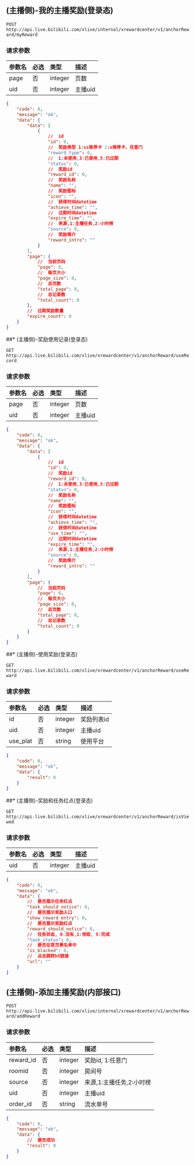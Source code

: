 ## (主播侧)-我的主播奖励(登录态)

`POST http://api.live.bilibili.com/xlive/internal/xrewardcenter/v1/anchorReward/myReward`

### 请求参数

|参数名|必选|类型|描述|
|:---|:---|:---|:---|
|page|否|integer| 页数|
|uid|否|integer| 主播uid|

```json
{
    "code": 0,
    "message": "ok",
    "data": {
        "data": [
            {
                //  id
                "id": 0,
                //  奖励类型 1:ss推荐卡 2:s推荐卡、任意门
                "reward_type": 0,
                //  1:未使用,3:已使用,5:已过期
                "status": 0,
                //  奖励id
                "reward_id": 0,
                //  奖励名称
                "name": "",
                //  奖励图标
                "icon": "",
                //  获得时间datetime
                "achieve_time": "",
                //  过期时间datetime
                "expire_time": "",
                //  来源,1:主播任务,2:小时榜
                "source": 0,
                //  奖励简介
                "reward_intro": ""
            }
        ],
        "page": {
            //  当前页码
            "page": 0,
            //  每页大小
            "page_size": 0,
            //  总页数
            "total_page": 0,
            //  总记录数
            "total_count": 0
        },
        //  过期奖励数量
        "expire_count": 0
    }
}
```

##* (主播侧)-奖励使用记录(登录态)
 

`GET http://api.live.bilibili.com/xlive/xrewardcenter/v1/anchorReward/useRecord`

### 请求参数

|参数名|必选|类型|描述|
|:---|:---|:---|:---|
|page|否|integer| 页数|
|uid|否|integer| 主播uid|

```json
{
    "code": 0,
    "message": "ok",
    "data": {
        "data": [
            {
                //  id
                "id": 0,
                //  奖励id
                "reward_id": 0,
                //  1:未使用,3:已使用,5:已过期
                "status": 0,
                //  奖励名称
                "name": "",
                //  奖励图标
                "icon": "",
                //  获得时间datetime
                "achieve_time": "",
                //  获得时间datetime
                "use_time": "",
                //  过期时间datetime
                "expire_time": "",
                //  来源,1:主播任务,2:小时榜
                "source": 0,
                //  奖励简介
                "reward_intro": ""
            }
        ],
        "page": {
            //  当前页码
            "page": 0,
            //  每页大小
            "page_size": 0,
            //  总页数
            "total_page": 0,
            //  总记录数
            "total_count": 0
        }
    }
}
```

##* (主播侧)-使用奖励(登录态)
 

`GET http://api.live.bilibili.com/xlive/xrewardcenter/v1/anchorReward/useReward`

### 请求参数

|参数名|必选|类型|描述|
|:---|:---|:---|:---|
|id|否|integer| 奖励列表id|
|uid|否|integer| 主播uid|
|use_plat|否|string| 使用平台|

```json
{
    "code": 0,
    "message": "ok",
    "data": {
        "result": 0
    }
}
```

##* (主播侧)-奖励和任务红点(登录态)
 

`GET http://api.live.bilibili.com/xlive/xrewardcenter/v1/anchorReward/isViewed`

### 请求参数

|参数名|必选|类型|描述|
|:---|:---|:---|:---|
|uid|否|integer| 主播uid|

```json
{
    "code": 0,
    "message": "ok",
    "data": {
        //  是否展示任务红点
        "task_should_notice": 0,
        //  是否展示奖励入口
        "show_reward_entry": 0,
        //  是否展示奖励红点
        "reward_should_notice": 0,
        //  任务状态, 0:没有,1:领取, 5:完成
        "task_status": 0,
        //  是否在首页黑名单中
        "is_blacked": 0,
        //  点击跳转h5链接
        "url": ""
    }
}
```

## (主播侧)-添加主播奖励(内部接口)

`POST http://api.live.bilibili.com/xlive/internal/xrewardcenter/v1/anchorReward/addReward`

### 请求参数

|参数名|必选|类型|描述|
|:---|:---|:---|:---|
|reward_id|否|integer| 奖励id, 1:任意门|
|roomid|否|integer| 房间号|
|source|否|integer| 来源,1:主播任务,2:小时榜|
|uid|否|integer| 主播uid|
|order_id|否|string| 流水单号|

```json
{
    "code": 0,
    "message": "ok",
    "data": {
        //  是否成功
        "result": 0
    }
}
```

